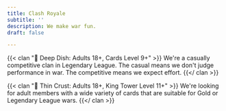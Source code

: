 ```yaml
---
title: Clash Royale
subtitle: ''
description: We make war fun.
draft: false

---
```

{{< clan "🥘 Deep Dish: Adults 18+, Cards Level 9+" >}} We're a casually competitive clan in Legendary League. The casual means we don't judge performance in war. The competitive means we expect effort. {{</ clan >}}

{{< clan "🍕 Thin Crust: Adults 18+, King Tower Level 11+" >}} We're looking for adult members with a wide variety of cards that are suitable for Gold or Legendary League wars. {{</ clan >}}
